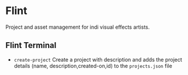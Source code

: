 # Flint

Project and asset management for indi visual effects artists.

## Flint Terminal

- `create-project` Create a project with description and adds the project details (name, description,created-on,id) to the `projects.json` file
